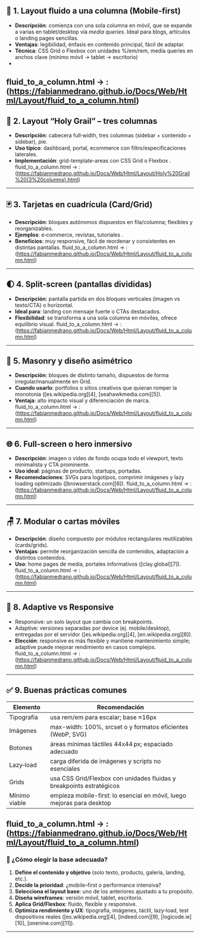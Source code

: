 
## 🧱 1. Layout fluido a una columna (Mobile‑first)

* **Descripción**: comienza con una sola columna en móvil, que se expande a varias en tablet/desktop vía *media queries*. Ideal para blogs, artículos o landing pages sencillas.
* **Ventajas**: legibilidad, énfasis en contenido principal, fácil de adaptar.
* **Técnica**: CSS Grid o Flexbox con unidades %/em/rem, media queries en anchos clave (mínimo móvil → tablet → escritorio)
* 
fluid_to_a_column.html → :
(https://fabianmedrano.github.io/Docs/Web/Html/Layout/fluid_to_a_column.html)
---

## 🔲 2. Layout “Holy Grail” – tres columnas

* **Descripción**: cabecera full‑width, tres columnas (sidebar + contenido + sidebar), pie.
* **Uso típico**: dashboard, portal, ecommerce con filtro/especificaciones laterales.
* **Implementación**: grid-template-areas con CSS Grid o Flexbox .
fluid_to_a_column.html → :
(https://fabianmedrano.github.io/Docs/Web/Html/Layout/Holy%20Grail%20(3%20columns).html)
---

## 🃏 3. Tarjetas en cuadrícula (Card/Grid)

* **Descripción**: bloques autónomos dispuestos en fila/columna; flexibles y reorganizables.
* **Ejemplos**: e‑commerce, revistas, tutoriales .
* **Beneficios**: muy responsive, fácil de reordenar y consistentes en distintas pantallas.
fluid_to_a_column.html → :
(https://fabianmedrano.github.io/Docs/Web/Html/Layout/fluid_to_a_column.html)
---

## 🌓 4. Split-screen (pantallas divididas)

* **Descripción**: pantalla partida en dos bloques verticales (imagen vs texto/CTA) o horizontal.
* **Ideal para**: landing con mensaje fuerte o CTAs destacados.
* **Flexibilidad**: se transforma a una sola columna en móviles, ofrece equilibrio visual.
fluid_to_a_column.html → :
(https://fabianmedrano.github.io/Docs/Web/Html/Layout/fluid_to_a_column.html)
---

## 🔳 5. Masonry y diseño asimétrico

* **Descripción**: bloques de distinto tamaño, dispuestos de forma irregular/manualmente en Grid.
* **Cuando usarlo**: portfolios o sitios creativos que quieran romper la monotonía ([es.wikipedia.org][4], [seahawkmedia.com][5]).
* **Ventaja**: alto impacto visual y diferenciación de marca.
fluid_to_a_column.html → :
(https://fabianmedrano.github.io/Docs/Web/Html/Layout/fluid_to_a_column.html)
---

## 🌐 6. Full-screen o hero inmersivo

* **Descripción**: imagen o vídeo de fondo ocupa todo el viewport, texto minimalista y CTA prominente.
* **Uso ideal**: páginas de producto, startups, portadas.
* **Recomendaciones**: SVGs para logotipos, comprimir imágenes y lazy loading optimizado ([browserstack.com][6]).
fluid_to_a_column.html → :
(https://fabianmedrano.github.io/Docs/Web/Html/Layout/fluid_to_a_column.html)
---

## 🪑 7. Modular o cartas móviles

* **Descripción**: diseño compuesto por módulos rectangulares reutilizables (cards/grids).
* **Ventajas**: permite reorganización sencilla de contenidos, adaptación a distintos contenidos.
* **Uso**: home pages de media, portales informativos ([clay.global][7]).
fluid_to_a_column.html → :
(https://fabianmedrano.github.io/Docs/Web/Html/Layout/fluid_to_a_column.html)
---

## 🧩 8. Adaptive vs Responsive

* Responsive: un solo layout que cambia con breakpoints.
* Adaptive: versiones separadas por device (ej. mobile/desktop), entregadas por el servidor ([es.wikipedia.org][4], [en.wikipedia.org][8]).
* **Elección**: responsive es más flexible y mantiene mantenimiento simple; adaptive puede mejorar rendimiento en casos complejos.
fluid_to_a_column.html → :
(https://fabianmedrano.github.io/Docs/Web/Html/Layout/fluid_to_a_column.html)
---

## ✅ 9. Buenas prácticas comunes

| Elemento      | Recomendación                                                           |
| ------------- | ----------------------------------------------------------------------- |
| Tipografía    | usa rem/em para escalar; base ≈16px                                     |
| Imágenes      | max-width: 100%, srcset o <picture> y formatos eficientes (WebP, SVG)   |
| Botones       | áreas mínimas táctiles 44x44 px; espaciado adecuado                     |
| Lazy‑load     | carga diferida de imágenes y scripts no esenciales                      |
| Grids         | usa CSS Grid/Flexbox con unidades fluidas y breakpoints estratégicos    |
| Mínimo viable | empieza mobile-first: lo esencial en móvil, luego mejoras para desktop  |
fluid_to_a_column.html → :
(https://fabianmedrano.github.io/Docs/Web/Html/Layout/fluid_to_a_column.html)
---

### 🎯 ¿Cómo elegir la base adecuada?

1. **Define el contenido y objetivo** (solo texto, producto, galería, landing, etc.).
2. **Decide la prioridad**: ¿mobile–first o performance intensiva?
3. **Selecciona el layout base**: uno de los anteriores ajustado a tu propósito.
4. **Diseña wireframes**: versión móvil, tablet, escritorio.
5. **Aplica Grid/Flexbox**: fluido, flexible y responsive.
6. **Optimiza rendimiento y UX**: tipografía, imágenes, táctil, lazy‑load, test dispositivos reales ([es.wikipedia.org][4], [indeed.com][9], [logicode.ie][10], [onenine.com][11]).

---

